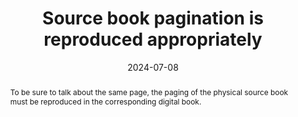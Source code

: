 ---
title: Source book pagination is reproduced appropriately
abstract: To be sure to talk about the same page, the paging of the physical source book must be reproduced in the corresponding digital book.
categories:
  - navigation
agrege: O0000-E082
opquast: N/A
indiceebook: "82"
description: Rule 082
before: "081"
weight: "082"
after: "083"
actif: "1"
layout: rules
date: 2024-07-08
tags:
  - Usability
  - ""
objectif:
  - Facilitate communication around a single book, regardless of its format
  - Allow references and quotes regardless of book format
Meo:
  - In documents that make up the digital book, give readers the indication of page changes.
Controle:
  - In the playback device, make sure it is possible to reach a specific page
  - Check that the content of the reached page matches the same page in the source book
epubcheck: null
ace: null
humancheck: true
ReadiumGoToolkit: null
Source:
  - "[currency symbol] SNE"
Referentiel:
  - "[EPUB 3 Structural Semantics Vocabulary](https://www.w3.org/TR/epub-ssv-11/#sec-pagination))"
steps:
  - Projet éditorial
  - Production numérique
Pertinence: 1
---